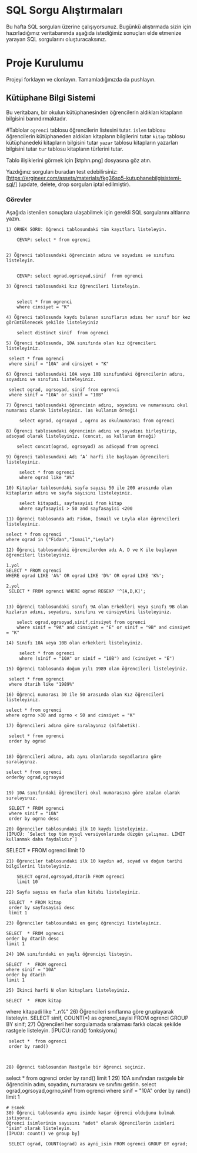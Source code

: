 # SQL Sorgu Alıştırmaları

Bu hafta SQL sorguları üzerine çalışıyorsunuz. Bugünkü alıştırmada sizin için hazırladığımız veritabanında aşağıda istediğimiz sonuçları elde etmenize yarayan SQL sorgularını oluşturacaksınız.

# Proje Kurulumu

Projeyi forklayın ve clonlayın. Tamamladığınızda da pushlayın.

## Kütüphane Bilgi Sistemi

Bu veritabanı, bir okulun kütüphanesinden öğrencilerin aldıkları kitapların bilgisini barındırmaktadır.

#Tablolar
`ogrenci` tablosu öğrencilerin listesini tutar.
`islem` tablosu öğrencilerin kütüphaneden aldıkları kitapların bilgilerini tutar
`kitap` tablosu kütüphanedeki kitapların bilgisini tutar
`yazar` tablosu kitapların yazarları bilgisini tutar
`tur` tablosu kitapların türlerini tutar.

Tablo ilişiklerini görmek için [ktphn.png] dosyasına göz atın.

Yazdığınız sorguları buradan test edebilirsiniz: [https://ergineer.com/assets/materials/fkg36so5-kutuphanebilgisistemi-sql/] (update, delete, drop sorguları iptal edilmiştir).

### Görevler

Aşağıda istenilen sonuçlara ulaşabilmek için gerekli SQL sorgularını altlarına yazın.

    1) ÖRNEK SORU: Öğrenci tablosundaki tüm kayıtları listeleyin.

    	CEVAP: select * from ogrenci


    2) Öğrenci tablosundaki öğrencinin adını ve soyadını ve sınıfını listeleyin.


    	CEVAP: select ograd,ogrsoyad,sinif  from ogrenci

    3) Öğrenci tablosundaki kız öğrencileri listeleyin.


    	select * from ogrenci
    	where cinsiyet = "K"

    4) Öğrenci tablosunda kaydı bulunan sınıfların adını her sınıf bir kez görüntülenecek şekilde listeleyiniz

    	select distinct sinif  from ogrenci

    5) Öğrenci tablosunda, 10A sınıfında olan kız öğrencileri listeleyiniz.

     select * from ogrenci
     where sinif = "10A" and cinsiyet = "K"

    6) Öğrenci tablosundaki 10A veya 10B sınıfındaki öğrencilerin adını, soyadını ve sınıfını listeleyiniz.

     select ograd, ogrsoyad, sinif from ogrenci
     where sinif = "10A" or sinif = "10B"

    7) Öğrenci tablosundaki öğrencinin adını, soyadını ve numarasını okul numarası olarak listeleyiniz. (as kullanım örneği)

    	 select ograd, ogrsoyad , ogrno as okulnumarası from ogrenci

    8) Öğrenci tablosundaki öğrencinin adını ve soyadını birleştirip, adsoyad olarak listeleyiniz. (concat, as kullanım örneği)

    	select concat(ograd, ogrsoyad) as adSoyad from ogrenci

    9) Öğrenci tablosundaki Adı ‘A’ harfi ile başlayan öğrencileri listeleyiniz.

    	 select * from ogrenci
    	 where ograd like "A%"

    10) Kitaplar tablosundaki sayfa sayısı 50 ile 200 arasında olan kitapların adını ve sayfa sayısını listeleyiniz.

    	 select kitapadi, sayfasayisi from kitap
    	 where sayfasayisi > 50 and sayfasayisi <200

    11) Öğrenci tablosunda adı Fidan, İsmail ve Leyla olan öğrencileri listeleyiniz.

    select * from ogrenci
    where ograd in ("Fidan","İsmail","Leyla")

    12) Öğrenci tablosundaki öğrencilerden adı A, D ve K ile başlayan öğrencileri listeleyiniz.

    1.yol
    SELECT * FROM ogrenci
    WHERE ograd LIKE 'A%' OR ograd LIKE 'D%' OR ograd LIKE 'K%';

    2.yol
     SELECT * FROM ogrenci WHERE ograd REGEXP '^[A,D,K]';


    13) Öğrenci tablosundaki sınıfı 9A olan Erkekleri veya sınıfı 9B olan kızların adını, soyadını, sınıfını ve cinsiyetini listeleyiniz.

    	select ograd,ogrsoyad,sinif,cinsiyet from ogrenci
        where sinif = "9A" and cinsiyet = "E" or sinif = "9B" and cinsiyet = "K"

    14) Sınıfı 10A veya 10B olan erkekleri listeleyiniz.

    	 select * from ogrenci
         where (sinif = "10A" or sinif = "10B") and (cinsiyet = "E")

    15) Öğrenci tablosunda doğum yılı 1989 olan öğrencileri listeleyiniz.

     select * from ogrenci
     where dtarih like "1989%"

    16) Öğrenci numarası 30 ile 50 arasında olan Kız öğrencileri listeleyiniz.

    select * from ogrenci
    where ogrno >30 and ogrno < 50 and cinsiyet = "K"

    17) Öğrencileri adına göre sıralayınız (alfabetik).

     select * from ogrenci
     order by ograd


    18) Öğrencileri adına, adı aynı olanlarıda soyadlarına göre sıralayınız.

    select * from ogrenci
    orderby ograd,ogrsoyad


    19) 10A sınıfındaki öğrencileri okul numarasına göre azalan olarak sıralayınız.

     SELECT * FROM ogrenci
     where sinif = "10A"
     order by ogrno desc

    20) Öğrenciler tablosundaki ilk 10 kaydı listeleyiniz.
    [İPUCU: `Select top tüm mysql versiyonlarında düzgün çalışmaz. LİMİT kullanmak daha faydalıdır`]

SELECT \* FROM ogrenci
limit 10

    21) Öğrenciler tablosundaki ilk 10 kaydın ad, soyad ve doğum tarihi bilgilerini listeleyiniz.

    	SELECT ograd,ogrsoyad,dtarih FROM ogrenci
    	limit 10

    22) Sayfa sayısı en fazla olan kitabı listeleyiniz.

     SELECT  * FROM kitap
     order by sayfasayisi desc
     limit 1

    23) Öğrenciler tablosundaki en genç öğrenciyi listeleyiniz.

    SELECT  * FROM ogrenci
    order by dtarih desc
    limit 1

    24) 10A sınıfındaki en yaşlı öğrenciyi listeyin.

    SELECT  *  FROM ogrenci
    where sinif = "10A"
    order by dtarih
    limit 1

    25) İkinci harfi N olan kitapları listeleyiniz.

    SELECT  *  FROM kitap

where kitapadi like "\_n%" 26) Öğrencileri sınıflarına göre gruplayarak listeleyin.
SELECT sinif, COUNT(\*) as ogrenci_sayisi FROM ogrenci
GROUP BY sinif; 27) Öğrencileri her sorgulamada sıralaması farklı olacak şekilde rastgele listeleyin.
[İPUCU: rand() fonksiyonu]

     select *  from ogrenci
     order by rand()



    28) Öğrenci tablosundan Rastgele bir öğrenci seçiniz.

select \* from ogrenci
order by rand()
limit 1 29) 10A sınıfından rastgele bir öğrencinin adını, soyadını, numarasını ve sınıfını getirin.
select ograd,ogrsoyad,ogrno,sinif from ogrenci
where sinif = "10A"
order by rand()
limit 1

    # Esnek
    30) Öğrenci tablosunda aynı isimde kaçar öğrenci olduğunu bulmak istiyoruz.
    Öğrenci isimlerinin sayısını "adet" olarak öğrencilerin isimleri "isim" olarak listeleyin.
    [İPUCU: count() ve group by]

     SELECT ograd, COUNT(ograd) as ayni_isim FROM ogrenci GROUP BY ograd;

